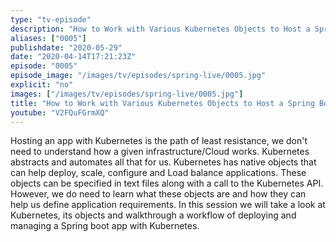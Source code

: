 ```yaml
---
type: "tv-episode"
description: "How to Work with Various Kubernetes Objects to Host a Spring Boot App"
aliases: ["0005"]
publishdate: "2020-05-29"
date: "2020-04-14T17:21:23Z"
episode: "0005"
episode_image: "/images/tv/episodes/spring-live/0005.jpg"
explicit: "no"
images: ["/images/tv/episodes/spring-live/0005.jpg"]
title: "How to Work with Various Kubernetes Objects to Host a Spring Boot App"
youtube: "V2FQuFGrmXQ"
---
```


Hosting an app with Kubernetes is the path of least resistance, we don't need to understand how a given infrastructure/Cloud works. Kubernetes abstracts and automates all that for us. Kubernetes has native objects that can help deploy, scale, configure and Load balance applications. These objects can be specified in text files along with a call to the Kubernetes API. However, we do need to learn what these objects are and how they can help us define application requirements. In this session we will take a look at Kubernetes, its objects and walkthrough a workflow of deploying and managing a Spring boot app with Kubernetes.

